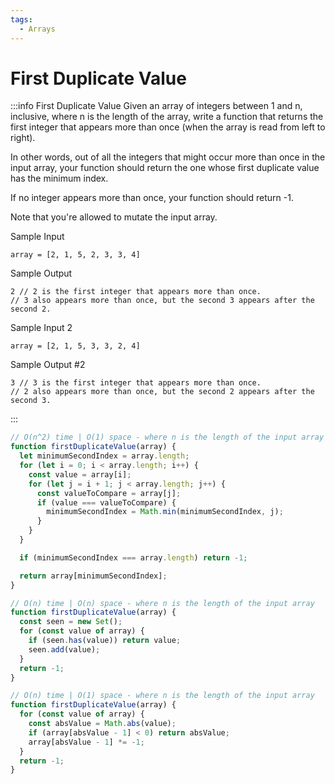 ```yaml
---
tags:
  - Arrays
---
```


# First Duplicate Value

:::info First Duplicate Value
Given an array of integers between 1 and n, inclusive, where n is the length of the array, write a function that returns the first integer that appears more than once (when the array is read from left to right).

In other words, out of all the integers that might occur more than once in the input array, your function should return the one whose first duplicate value has the minimum index.

If no integer appears more than once, your function should return -1.

Note that you're allowed to mutate the input array.

Sample Input
```
array = [2, 1, 5, 2, 3, 3, 4]
```
Sample Output
```
2 // 2 is the first integer that appears more than once.
// 3 also appears more than once, but the second 3 appears after the second 2.
```

Sample Input 2
```
array = [2, 1, 5, 3, 3, 2, 4]
```

Sample Output #2
```
3 // 3 is the first integer that appears more than once.
// 2 also appears more than once, but the second 2 appears after the second 3.
```

:::

```js title="Solution 1"
// O(n^2) time | O(1) space - where n is the length of the input array
function firstDuplicateValue(array) {
  let minimumSecondIndex = array.length;
  for (let i = 0; i < array.length; i++) {
    const value = array[i];
    for (let j = i + 1; j < array.length; j++) {
      const valueToCompare = array[j];
      if (value === valueToCompare) {
        minimumSecondIndex = Math.min(minimumSecondIndex, j);
      }
    }
  }

  if (minimumSecondIndex === array.length) return -1;

  return array[minimumSecondIndex];
}
```

```js title="Solution 2"
// O(n) time | O(n) space - where n is the length of the input array
function firstDuplicateValue(array) {
  const seen = new Set();
  for (const value of array) {
    if (seen.has(value)) return value;
    seen.add(value);
  }
  return -1;
}
```


```js title="Solution 3"
// O(n) time | O(1) space - where n is the length of the input array
function firstDuplicateValue(array) {
  for (const value of array) {
    const absValue = Math.abs(value);
    if (array[absValue - 1] < 0) return absValue;
    array[absValue - 1] *= -1;
  }
  return -1;
}
```